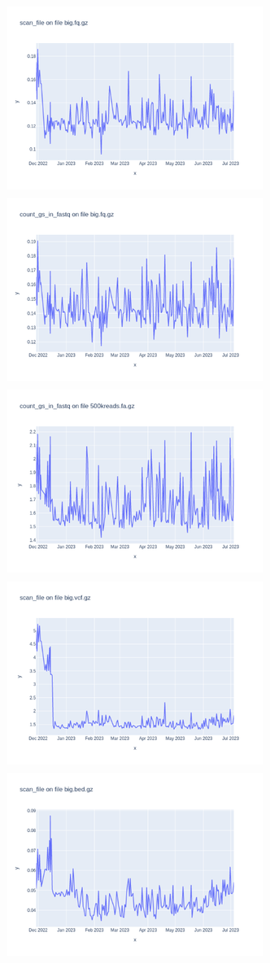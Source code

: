 ![](results/scan_file-big.fq.gz.png)

![](results/count_gs_in_fastq-big.fq.gz.png)

![](results/count_gs_in_fastq-500kreads.fa.gz.png)

![](results/scan_file-big.vcf.gz.png)

![](results/scan_file-big.bed.gz.png)

